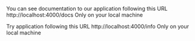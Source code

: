 You can see documentation to our application following this URL
http://localhost:4000/docs 
Only on your local machine

Try application following this URL
http://localhost:4000/info 
Only on your local machine
